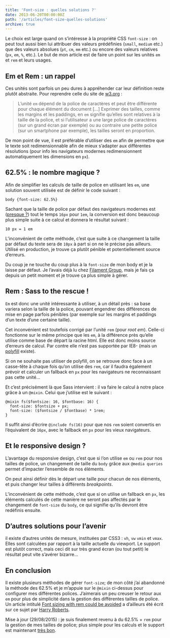 ```yaml
---
title: 'Font-size : quelles solutions ?'
date: 2013-06-20T00:00:00Z
path: '/articles/font-size-quelles-solutions'
archive: true
---
```


Le choix est large quand on s’intéresse à la propriété CSS `font-size` : on peut tout aussi bien lui attribuer des valeurs prédéfinies (`small`, `medium` etc.) que des valeurs absolues (`pt`, `cm`, `mm` etc.) ou encore des valeurs relatives (`px`, `em`, `%`, etc.). Le but de mon article est de faire un point sur les unités `em` et `rem` et leurs usages.

## Em et Rem : un rappel

Ces unités sont parfois un peu dures à appréhender car leur définition reste plutôt abstraite. Pour reprendre celle du site de [w3.org](http://www.w3.org/Style/Examples/007/units) :

> L’unité `em` dépend de la police de caractères et peut être différente pour chaque élément du document […] Exprimer des tailles, comme les margins et les paddings, en `em` signifie qu’elles sont relatives à la taille de la police, et si l’utilisateur a une large police de caractères (sur un grand écran par exemple) ou au contraire une petite police (sur un smartphone par exemple), les tailles seront en proportion.

De mon point de vue, il est préférable d’utiliser des `em` afin de permettre que le texte soit redimensionnable afin de mieux s’adapter aux différentes résolutions (pour info les navigateurs modernes redimensionnent automatiquement les dimensions en `px`).

## 62.5% : le nombre magique ?

Afin de simplifier les calculs de taille de police en utilisant les `em`, une solution souvent utilisée est de définir le code suivant :

    body {font-size: 62.5%}

Sachant que la taille de police par défaut des navigateurs modernes est ([presque ?](http://isitrwd.com/rfs/)) tout le temps `16px` pour `1em`, la conversion est donc beaucoup plus simple suite à ce calcul et donnera le résultat suivant :

<pre><code class="nohighlight">10 px = 1 em</code></pre>

L’inconvénient de cette méthode, c’est que suite à ce changement la taille par défaut du texte sera de `10px` à part si on ne le précise pas ailleurs. Utilisé en production, je trouve ça plutôt pénible et potentiellement source d’erreurs.

Du coup je ne touche du coup plus à la `font-size` de mon body et je la laisse par défaut. Je l’avais déjà lu chez [Filament Group](http://filamentgroup.com/lab/how_we_learned_to_leave_body_font_size_alone/), mais je fais ça depuis un petit moment et je trouve ça plus simple à gérer.

## Rem : Sass to the rescue !

`Em` est donc une unité intéressante à utiliser, à un détail près : sa base variera selon la taille de la police, pouvant engendrer des différences de mise en page parfois pénibles (par exemple sur les margins et paddings d’un texte d’une certaine taille).

Cet inconvénient est toutefois corrigé par l’unité `rem` (pour _root em_). Celle-ci fonctionne sur le même principe que les `em`, à la différence près qu’elle utilise comme base de départ la racine html. Elle est donc moins source d’erreurs de calcul. Par contre elle n’est pas supportée par IE8- (mais un [polyfill](https://github.com/chuckcarpenter/REM-unit-polyfill) existe).

Si on ne souhaite pas utiliser de polyfill, on se retrouve donc face à un casse-tête à chaque fois qu’on utilise des `rem`, car il faudra également prévoir et calculer un fallback en `px` pour les navigateurs ne reconnaissant pas cette unité…

Et c’est précisément là que Sass intervient : il va faire le calcul à notre place grâce à un `@mixin`. Celui que j’utilise est le suivant :

    @mixin fs($fontsize: 16, $fontbase: 16) {
      font-size: $fontsize + px;
      font-size: ($fontsize / $fontbase) * 1rem;
    }

Il suffit ainsi d’écrire `@include fs(16)` pour que nos `rem` soient convertis en l’équivalent de `16px`, avec le fallback en `px` pour les vieux navigateurs.

## Et le responsive design ?

L’avantage du responsive design, c’est que si l’on utilise `em` ou `rem` pour nos tailles de police, un changement de taille du `body` grâce aux `@media queries` permet d’impacter l’ensemble de nos éléments.

On peut ainsi définir dès le départ une taille pour chacun de nos éléments, et puis changer leur tailles à différents _breakpoints_.

L’inconvénient de cette méthode, c’est que si on utilise un fallback en `px`, les éléments calculés de cette manière ne seront pas affectés par le changement de `font-size` du `body`, ce qui signifie qu’ils devront être redéfinis ensuite.

## D’autres solutions pour l’avenir

il existe d’autres unités de mesure, instituées par CSS3 : `vh`, `vw` `vmin` et `vmax`. Elles sont calculées par rapport à la taille actuelle du viewport. Le support est plutôt correct, mais ceci dit sur très grand écran (ou tout petit) le résultat peut vite s’avérer bizarre…

## En conclusion

Il existe plusieurs méthodes de gérer `font-size`; de mon côté j’ai abandonné la méthode des 62.5% et je m’appuie sur le `@mixin` ci-dessus pour configurer mes différentes polices. J’aimerais un peu creuser le retour aux `em` pour plus de simplicité dans la gestion des différentes tailles de police. Un article intitulé [Font sizing with rem could be avoided](http://csswizardry.com/2011/05/font-sizing-with-rem-could-be-avoided/) a d’ailleurs été écrit sur ce sujet par [Harry Roberts](http://csswizardry.com/).

<p class="info">Mise à jour (29/08/2015) : je suis finalement revenu à du 62.5% + <code>rem</code> pour la gestion de mes tailles de police; plus simple pour les calculs et le support est maintenant <a href="http://caniuse.com/#search=rem">très bon</a>.
